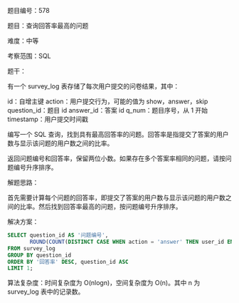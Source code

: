 题目编号：578

题目：查询回答率最高的问题

难度：中等

考察范围：SQL

题干：

有一个 survey_log 表存储了每次用户提交的问卷结果，其中：

id：自增主键
action：用户提交行为，可能的值为 show，answer，skip
question_id：题目 id
answer_id：答案 id
q_num：题目序号，从 1 开始
timestamp：用户提交时间戳

编写一个 SQL 查询，找到具有最高回答率的问题。回答率是指提交了答案的用户数与显示该问题的用户数之间的比率。

返回问题编号和回答率，保留两位小数。如果存在多个答案率相同的问题，请按问题编号升序排序。

解题思路：

首先需要计算每个问题的回答率，即提交了答案的用户数与显示该问题的用户数之间的比率。然后找到回答率最高的问题，按问题编号升序排序。

解决方案：

```sql
SELECT question_id AS '问题编号', 
       ROUND(COUNT(DISTINCT CASE WHEN action = 'answer' THEN user_id END) / COUNT(DISTINCT CASE WHEN action = 'show' THEN user_id END), 2) AS '回答率'
FROM survey_log
GROUP BY question_id
ORDER BY '回答率' DESC, question_id ASC
LIMIT 1;
```

算法复杂度：时间复杂度为 O(nlogn)，空间复杂度为 O(n)。其中 n 为 survey_log 表中的记录数。